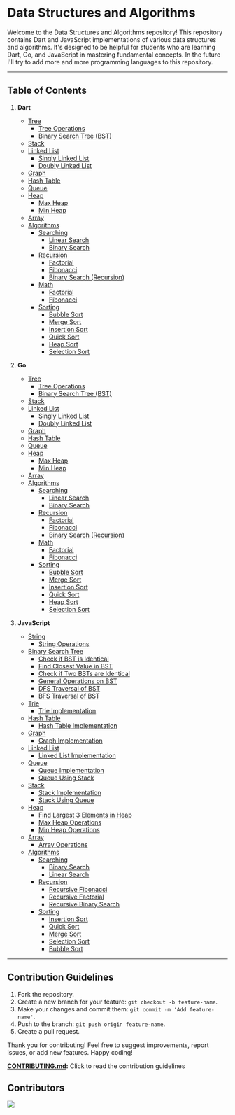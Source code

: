 # Data Structures and Algorithms

Welcome to the Data Structures and Algorithms repository! This repository contains Dart and JavaScript implementations of various data structures and algorithms. It's designed to be helpful for students who are learning Dart, Go, and JavaScript in mastering fundamental concepts. In the future I'll try to add more and more programming languages to this repository.

---

## Table of Contents

1. **Dart**
   - [Tree](./dart/data_structures/tree)
     - [Tree Operations](./dart/data_structures/tree/tree.dart)
     - [Binary Search Tree (BST)](./dart/data_structures/tree/bst.dart)
   - [Stack](./dart/data_structures/stack.dart)
   - [Linked List](./dart/data_structures/linked_list)
     - [Singly Linked List](./dart/data_structures/linked_list/linked_list.dart)
     - [Doubly Linked List](./dart/data_structures/linked_list/doubly_linked_list.dart)
   - [Graph](./dart/data_structures/graph.dart)
   - [Hash Table](./dart/data_structures/hash_table.dart)
   - [Queue](./dart/data_structures/queue.dart)
   - [Heap](./dart/data_structures/heap)
     - [Max Heap](./dart/data_structures/heap/max_heap.dart)
     - [Min Heap](./dart/data_structures/heap/min_heap.dart)
   - [Array](./dart/data_structures/array.dart)
   - [Algorithms](./dart/algorithms)
     - [Searching](./dart/algorithms/searching)
       - [Linear Search](./dart/algorithms/searching/linear_search.dart)
       - [Binary Search](./dart/algorithms/searching/binary_search.dart)
     - [Recursion](./dart/algorithms/recursion)
       - [Factorial](./dart/algorithms/recursion/factorial.dart)
       - [Fibonacci](./dart/algorithms/recursion/fibonacci.dart)
       - [Binary Search (Recursion)](./dart/algorithms/recursion/binary_search.dart)
     - [Math](./dart/algorithms/math)
       - [Factorial](./dart/algorithms/math/factorial.dart)
       - [Fibonacci](./dart/algorithms/math/fibonacci.dart)
     - [Sorting](./dart/algorithms/sorting)
       - [Bubble Sort](./dart/algorithms/sorting/bubble_sort.dart)
       - [Merge Sort](./dart/algorithms/sorting/merge_sort.dart)
       - [Insertion Sort](./dart/algorithms/sorting/insertion_sort.dart)
       - [Quick Sort](./dart/algorithms/sorting/quick_sort.dart)
       - [Heap Sort](./dart/algorithms/sorting/heap_sort.dart)
       - [Selection Sort](./dart/algorithms/sorting/selection_sort.dart)

1. **Go**
   - [Tree](./go/data_structures/tree)
     - [Tree Operations](./go/data_structures/tree/tree.go)
     - [Binary Search Tree (BST)](./go/data_structures/tree/bst.go)
   - [Stack](./go/data_structures/stack.go)
   - [Linked List](./go/data_structures/linked_list)
     - [Singly Linked List](./go/data_structures/linked_list/linked_list.go)
     - [Doubly Linked List](./go/data_structures/linked_list/doubly_linked_list.go)
   - [Graph](./go/data_structures/graph.go)
   - [Hash Table](./go/data_structures/hash_table.go)
   - [Queue](./go/data_structures/queue.go)
   - [Heap](./go/data_structures/heap)
     - [Max Heap](./go/data_structures/heap/max_heap.go)
     - [Min Heap](./go/data_structures/heap/min_heap.go)
   - [Array](./go/data_structures/array.go)
   - [Algorithms](./go/algorithms)
     - [Searching](./go/algorithms/searching)
       - [Linear Search](./go/algorithms/searching/linear_search.go)
       - [Binary Search](./go/algorithms/searching/binary_search.go)
     - [Recursion](./go/algorithms/recursion)
       - [Factorial](./go/algorithms/recursion/recursive_factorial.go)
       - [Fibonacci](./go/algorithms/recursion/recursive_fibonacci.go)
       - [Binary Search (Recursion)](./go/algorithms/recursion/recursive_binary_search.go)
     - [Math](./go/algorithms/math)
       - [Factorial](./go/algorithms/math/factorial.go)
       - [Fibonacci](./go/algorithms/math/fibonacci.go)
     - [Sorting](./go/algorithms/sorting)
       - [Bubble Sort](./go/algorithms/sorting/bubble_sort.go)
       - [Merge Sort](./go/algorithms/sorting/merge_sort.go)
       - [Insertion Sort](./go/algorithms/sorting/insertion_sort.go)
       - [Quick Sort](./go/algorithms/sorting/quick_sort.go)
       - [Heap Sort](./go/algorithms/sorting/heap_sort.go)
       - [Selection Sort](./go/algorithms/sorting/selection_sort.go)

3. **JavaScript**
   - [String](./javascript/data-structures/string)
     - [String Operations](./javascript/data-structures/string/string.js)
   - [Binary Search Tree](./javascript/data-structures/binary-search-tree)
     - [Check if BST is Identical](./javascript/data-structures/binary-search-tree/BST-isBST.js)
     - [Find Closest Value in BST](./javascript/data-structures/binary-search-tree/BST-Closest.js)
     - [Check if Two BSTs are Identical](./javascript/data-structures/binary-search-tree/BST-Check-Identical.js)
     - [General Operations on BST](./javascript/data-structures/binary-search-tree/BST-General.js)
     - [DFS Traversal of BST](./javascript/data-structures/binary-search-tree/BST-DFS-Traversal.js)
     - [BFS Traversal of BST](./javascript/data-structures/binary-search-tree/BST-BFS-Traversal.js)
   - [Trie](./javascript/data-structures/trie)
     - [Trie Implementation](./javascript/data-structures/trie/Trie.js)
   - [Hash Table](./javascript/data-structures/hash-table)
     - [Hash Table Implementation](./javascript/data-structures/hash-table/hash-table.js)
   - [Graph](./javascript/data-structures/graph)
     - [Graph Implementation](./javascript/data-structures/graph/Graph.js)
   - [Linked List](./javascript/data-structures/linked-list)
     - [Linked List Implementation](./javascript/data-structures/linked-list/linked_list.js)
   - [Queue](./javascript/data-structures/queue)
     - [Queue Implementation](./javascript/data-structures/queue/queue.js)
     - [Queue Using Stack](./javascript/data-structures/queue/queueUsingStack.js)
   - [Stack](./javascript/data-structures/stack)
     - [Stack Implementation](./javascript/data-structures/stack/stack.js)
     - [Stack Using Queue](./javascript/data-structures/stack/stackUsingQueue.js)
   - [Heap](./javascript/data-structures/heap)
     - [Find Largest 3 Elements in Heap](./javascript/data-structures/heap/Largest3.js)
     - [Max Heap Operations](./javascript/data-structures/heap/Max.js)
     - [Min Heap Operations](./javascript/data-structures/heap/Min.js)
   - [Array](./javascript/data-structures/array)
     - [Array Operations](./javascript/data-structures/array/array.js)
   - [Algorithms](./javascript/algorithms)
     - [Searching](./javascript/algorithms/searching)
       - [Binary Search](./javascript/algorithms/searching/binary_search.js)
       - [Linear Search](./javascript/algorithms/searching/linear_search.js)
     - [Recursion](./javascript/algorithms/recursion)
       - [Recursive Fibonacci](./javascript/algorithms/recursion/recursive_fibonacci.js)
       - [Recursive Factorial](./javascript/algorithms/recursion/recursive_factorial.js)
       - [Recursive Binary Search](./javascript/algorithms/recursion/recursive_binary_search.js)
     - [Sorting](./javascript/algorithms/sorting)
       - [Insertion Sort](./javascript/algorithms/sorting/insertionSort.js)
       - [Quick Sort](./javascript/algorithms/sorting/quickSort.js)
       - [Merge Sort](./javascript/algorithms/sorting/mergeSort.js)
       - [Selection Sort](./javascript/algorithms/sorting/selectionSort.js)
       - [Bubble Sort](./javascript/algorithms/sorting/bubbleSort.js)

---

## Contribution Guidelines

1. Fork the repository.
2. Create a new branch for your feature: `git checkout -b feature-name`.
3. Make your changes and commit them: `git commit -m 'Add feature-name'`.
4. Push to the branch: `git push origin feature-name`.
5. Create a pull request.

Thank you for contributing! Feel free to suggest improvements, report issues, or add new features. Happy coding!

**[CONTRIBUTING.md](CONTRIBUTING.md):** Click to read the contribution guidelines

## Contributors
<a href = "https://github.com/fasilofficial/dsa/graphs/contributors">
  <img src = "https://contrib.rocks/image?repo=fasilofficial/dsa"/>
</a>
